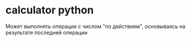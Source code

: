 # calculator python
Может выполнять операции с числом "по действиям", основываясь на результате последней операции
